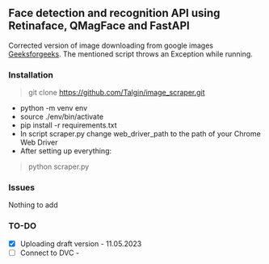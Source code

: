 ## Face detection and recognition API using Retinaface, QMagFace and FastAPI
Corrected version of image downloading from google images [Geeksforgeeks](https://www.geeksforgeeks.org/download-google-image-using-python-and-selenium/). 
The mentioned script throws an Exception while running.

### Installation
> git clone https://github.com/Talgin/image_scraper.git
- python -m venv env
- source ./env/bin/activate
- pip install -r requirements.txt
- In script scraper.py change web_driver_path to the path of your Chrome Web Driver
- After setting up everything:
> python scraper.py

### Issues
Nothing to add

### TO-DO
- [x] Uploading draft version - 11.05.2023
- [ ] Connect to DVC -